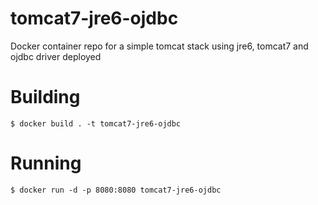 # tomcat7-jre6-ojdbc
Docker container repo for a simple tomcat stack using jre6, tomcat7 and ojdbc driver deployed

# Building

    $ docker build . -t tomcat7-jre6-ojdbc

# Running

    $ docker run -d -p 8080:8080 tomcat7-jre6-ojdbc
